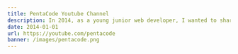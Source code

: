 ```yaml
---
title: PentaCode Youtube Channel
description: In 2014, as a young junior web developer, I wanted to share everything I learned to the public because I 'm a deep believer in learn by teaching.  I decided to create this Youtube channel as a way to help me compile everything I know in one place.  I recorded every video in one take and some of them went viral!  Almost 10 years later, I continue to do the same. You can visit a list of tutorials on https://www.penta-code.com/
date: 2014-01-01
url: https://youtube.com/pentacode
banner: /images/pentacode.png
---
```

